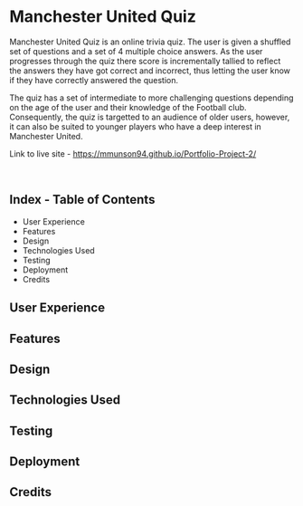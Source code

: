 # Manchester United Quiz

Manchester United Quiz is an online trivia quiz. The user is given a shuffled set of questions and a set of 4 multiple choice answers. As the user progresses through the quiz there score is incrementally tallied to reflect the answers they have got correct and incorrect, thus letting the user know if they have correctly answered the question. 

The quiz has a set of intermediate to more challenging questions depending on the age of the user and their knowledge of the Football club. Consequently, the quiz is targetted to an audience of older users, however, it can also be suited to younger players who have a deep interest in Manchester United.

Link to live site - https://mmunson94.github.io/Portfolio-Project-2/

<br>


## Index - Table of Contents
  * User Experience
  * Features
  * Design
  * Technologies Used
  * Testing
  * Deployment
  * Credits
  
## User Experience

## Features

## Design

## Technologies Used

## Testing

## Deployment
 
## Credits

